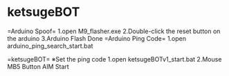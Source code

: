 # ketsugeBOT
=Arduino Spoof=
1.open M9_flasher.exe
2.Double-click the reset button on the arduino
3.Arduino Flash Done
=Arduino Ping Code=
1.open arduino_ping_search_start.bat

=ketsugeBOT=
※Set the ping code
1.open ketsugeBOTv1_start.bat
2.Mouse MB5 Button AIM Start
